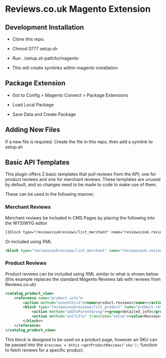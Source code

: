 # Reviews.co.uk Magento Extension

## Development Installation

- Clone this repo.

- Chmod 0777 setup.sh

- Run: ./setup.sh path/to/magento

- This will create symlinks within magento installation

## Package Extension

- Got to Config > Magento Connect > Package Extensions

- Load Local Package

- Save Data and Create Package

## Adding New Files

If a new file is required. Create the file in this repo, then add a symlink to setup.sh

## Basic API Templates

This plugin offers 2 basic templates that pull reviews from the API; one for product reviews and one for merchant reviews. These templates are unused by default, and so changes need to be made to code to make use of them.

These can be used in the following manner;

### Merchant Reviews

Merchant reviews be included in CMS Pages by placing the following into the WYSIWYG editor
```HTML
{{block type="reviewscoukreviews/list_merchant" name="reviewscouk.reviews.merchant" template="reviews/list/merchant.phtml"}}
```

Or included using XML

```XML
<block type="reviewscoukreviews/list_merchant" name="reviewscouk.reviews.merchant" template="reviews/list/merchant.phtml" />
```

### Product Reviews

Product reviews can be included using XML similar to what is shown below (this example replaces the standard Magento Reviews tab with reviews from Reviews.co.uk)

```XML
<catalog_product_view>
    <reference name="product.info">
        <action method="unsetChild"><name>product.reviews</name></action>
        <block type="reviewscoukreviews/list_product" name="product.reviews" as="reviews" template="reviews/list/product.phtml" after="additional">
            <action method="addToParentGroup"><group>detailed_info</group></action>
            <action method="setTitle" translate="value"><value>Reviews</value></action>
        </block>>
    </reference>
</catalog_product_view>
```

This block is designed to be used on a product page, however an SKU can be passed into the `$reviews = $this->getProductReviews('sku');` function to fetch reviews for a specific product.